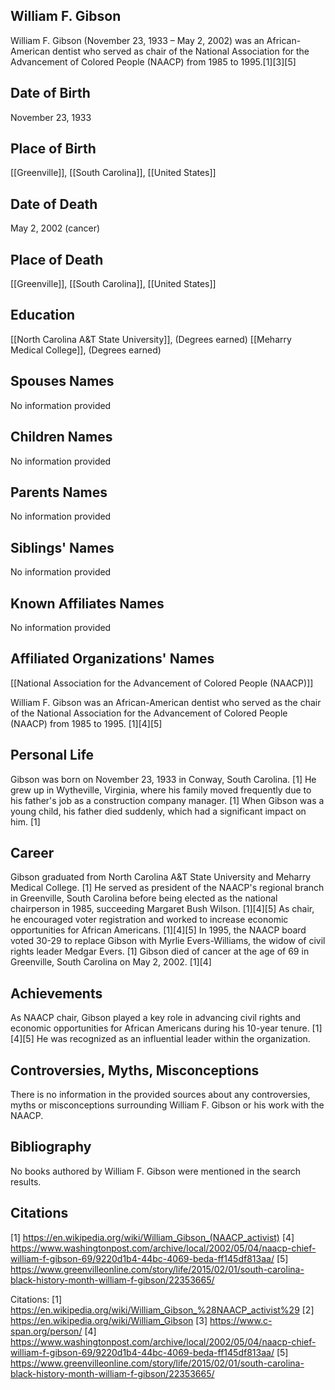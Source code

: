 ## William F. Gibson
William F. Gibson (November 23, 1933 – May 2, 2002) was an African-American dentist who served as chair of the National Association for the Advancement of Colored People (NAACP) from 1985 to 1995.[1][3][5]

## Date of Birth
November 23, 1933

## Place of Birth
[[Greenville]], [[South Carolina]], [[United States]]

## Date of Death
May 2, 2002 (cancer)

## Place of Death
[[Greenville]], [[South Carolina]], [[United States]]

## Education
[[North Carolina A&T State University]], (Degrees earned)
[[Meharry Medical College]], (Degrees earned)

## Spouses Names
No information provided

## Children Names
No information provided

## Parents Names
No information provided

## Siblings' Names
No information provided

## Known Affiliates Names
No information provided

## Affiliated Organizations' Names
[[National Association for the Advancement of Colored People (NAACP)]]

William F. Gibson was an African-American dentist who served as the chair of the National Association for the Advancement of Colored People (NAACP) from 1985 to 1995. [1][4][5]

## Personal Life
Gibson was born on November 23, 1933 in Conway, South Carolina. [1] He grew up in Wytheville, Virginia, where his family moved frequently due to his father's job as a construction company manager. [1] When Gibson was a young child, his father died suddenly, which had a significant impact on him. [1] 

## Career
Gibson graduated from North Carolina A&T State University and Meharry Medical College. [1] He served as president of the NAACP's regional branch in Greenville, South Carolina before being elected as the national chairperson in 1985, succeeding Margaret Bush Wilson. [1][4][5] As chair, he encouraged voter registration and worked to increase economic opportunities for African Americans. [1][4][5] In 1995, the NAACP board voted 30-29 to replace Gibson with Myrlie Evers-Williams, the widow of civil rights leader Medgar Evers. [1] Gibson died of cancer at the age of 69 in Greenville, South Carolina on May 2, 2002. [1][4]

## Achievements
As NAACP chair, Gibson played a key role in advancing civil rights and economic opportunities for African Americans during his 10-year tenure. [1][4][5] He was recognized as an influential leader within the organization.

## Controversies, Myths, Misconceptions
There is no information in the provided sources about any controversies, myths or misconceptions surrounding William F. Gibson or his work with the NAACP.

## Bibliography
No books authored by William F. Gibson were mentioned in the search results.

## Citations
[1] https://en.wikipedia.org/wiki/William_Gibson_(NAACP_activist)
[4] https://www.washingtonpost.com/archive/local/2002/05/04/naacp-chief-william-f-gibson-69/9220d1b4-44bc-4069-beda-ff145df813aa/
[5] https://www.greenvilleonline.com/story/life/2015/02/01/south-carolina-black-history-month-william-f-gibson/22353665/

Citations:
[1] https://en.wikipedia.org/wiki/William_Gibson_%28NAACP_activist%29
[2] https://en.wikipedia.org/wiki/William_Gibson
[3] https://www.c-span.org/person/
[4] https://www.washingtonpost.com/archive/local/2002/05/04/naacp-chief-william-f-gibson-69/9220d1b4-44bc-4069-beda-ff145df813aa/
[5] https://www.greenvilleonline.com/story/life/2015/02/01/south-carolina-black-history-month-william-f-gibson/22353665/